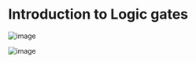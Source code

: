 # Introduction to Logic gates
![image](https://github.com/user-attachments/assets/5d48018c-4dd3-4a65-889d-0a6a7d8cddef)

![image](https://github.com/user-attachments/assets/8555eb5c-1343-452d-b4ee-093040893933)
